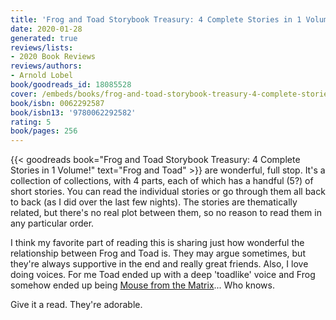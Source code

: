 ```yaml
---
title: 'Frog and Toad Storybook Treasury: 4 Complete Stories in 1 Volume!'
date: 2020-01-28
generated: true
reviews/lists:
- 2020 Book Reviews
reviews/authors:
- Arnold Lobel
book/goodreads_id: 18085528
cover: /embeds/books/frog-and-toad-storybook-treasury-4-complete-stories-in-1-volume.jpg
book/isbn: 0062292587
book/isbn13: '9780062292582'
rating: 5
book/pages: 256
---
```

{{< goodreads book="Frog and Toad Storybook Treasury: 4 Complete Stories in 1 Volume!" text="Frog and Toad" >}} are wonderful, full stop. It's a collection of collections, with 4 parts, each of which has a handful (5?) of short stories. You can read the individual stories or go through them all back to back (as I did over the last few nights). The stories are thematically related, but there's no real plot between them, so no reason to read them in any particular order.  

I think my favorite part of reading this is sharing just how wonderful the relationship between Frog and Toad is. They may argue sometimes, but they're always supportive in the end and really great friends. Also, I love doing voices. For me Toad ended up with a deep 'toadlike' voice and Frog somehow ended up being [Mouse from the Matrix](https://www.imdb.com/title/tt0133093/characters/nm0233391)... Who knows.  

<!--more-->

Give it a read. They're adorable.
